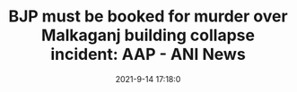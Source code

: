 ---
"title": "BJP must be booked for murder over Malkaganj building collapse incident: AAP - ANI News"
"date": "2021-9-14 17:18:0"
"feed_name": "GOOGLENEWSCONSTRUCTION"
"feed_website": "https://news.google.com/search?q=construction%2Bincident&hl=en-US&gl=US&ceid=US:en"
"feed_rss": "https://news.google.com/rss/search?q=construction%2Bincident&hl=en-US&gl=US&ceid=US:en"
"link": "https://www.aninews.in/news/national/general-news/bjp-must-be-booked-for-murder-over-malkaganj-building-collapse-incident-aap20210914224828"
"file": "_posts/2021-1-1-41749b09e7e6c7f134b9a1a88350124e44b4f642.md"
"accident": "1"
"drilling": "0"
"dead": "0"
"injured": "0"
---